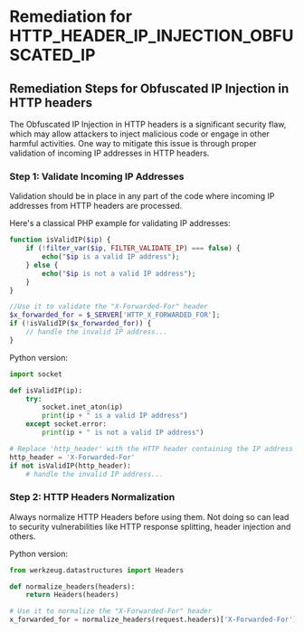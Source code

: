 # Remediation for HTTP_HEADER_IP_INJECTION_OBFUSCATED_IP

## Remediation Steps for Obfuscated IP Injection in HTTP headers

The Obfuscated IP Injection in HTTP headers is a significant security flaw, which may allow attackers to inject malicious code or engage in other harmful activities. One way to mitigate this issue is through proper validation of incoming IP addresses in HTTP headers.

### Step 1: Validate Incoming IP Addresses

Validation should be in place in any part of the code where incoming IP addresses from HTTP headers are processed.

Here's a classical PHP example for validating IP addresses:

```php
function isValidIP($ip) {
    if (!filter_var($ip, FILTER_VALIDATE_IP) === false) {
        echo("$ip is a valid IP address");
    } else {
        echo("$ip is not a valid IP address");
    }
}

//Use it to validate the "X-Forwarded-For" header
$x_forwarded_for = $_SERVER['HTTP_X_FORWARDED_FOR'];
if (!isValidIP($x_forwarded_for)) {
    // handle the invalid IP address...
}
```

Python version:

```python
import socket

def isValidIP(ip):
    try:
        socket.inet_aton(ip)
        print(ip + " is a valid IP address")
    except socket.error:
        print(ip + " is not a valid IP address")

# Replace 'http_header' with the HTTP header containing the IP address
http_header = 'X-Forwarded-For'
if not isValidIP(http_header):
    # handle the invalid IP address...
```

### Step 2: HTTP Headers Normalization

Always normalize HTTP Headers before using them. Not doing so can lead to security vulnerabilities like HTTP response splitting, header injection and others.

Python version:

```python
from werkzeug.datastructures import Headers

def normalize_headers(headers):
    return Headers(headers)

# Use it to normalize the "X-Forwarded-For" header
x_forwarded_for = normalize_headers(request.headers)['X-Forwarded-For']
```
